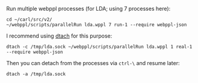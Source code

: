 Run multiple webppl processes (for LDA; using 7 processes here):

    cd ~/carl/src/v2/
    ~/webppl/scripts/parallelRun lda.wppl 7 run-1 --require webppl-json

I recommend using [dtach](http://dtach.sourceforge.net/) for this purpose:

    dtach -c /tmp/lda.sock ~/webppl/scripts/parallelRun lda.wppl 1 real-1 --require webppl-json

Then you can detach from the processes via `ctrl-\` and resume later:

    dtach -a /tmp/lda.sock

